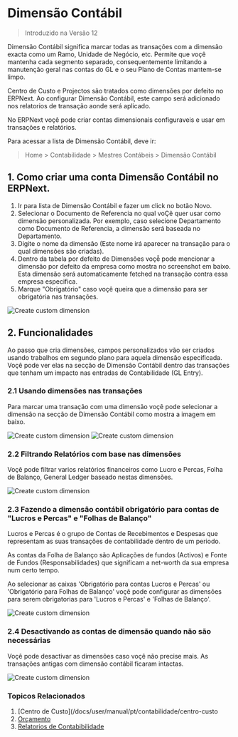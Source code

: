 <!-- add-breadcrumbs -->
# Dimensão Contábil

> Introduzido na Versão 12

Dimensão Contábil significa marcar todas as transações com a dimensão exacta como um Ramo, Unidade de Negócio, etc. Permite que voçê mantenha cada segmento separado, consequentemente limitando a manutenção geral nas contas do GL e o seu Plano de Contas mantem-se limpo.

Centro de Custo e Projectos são tratados como dimensões por defeito no ERPNext. Ao configurar Dimensão Contábil, este campo será adicionado nos relatorios de transação aonde será aplicado. 

No ERPNext voçê pode criar contas dimensionais configuraveis e usar em transações e relatórios.

Para acessar a lista de Dimensão Contábil, deve ir:
> Home > Contabilidade > Mestres Contábeis > Dimensão Contábil

## 1. Como criar uma conta Dimensão Contábil no ERPNext.

1. Ir para lista de Dimensão Contábil e fazer um click no botão Novo.
1. Selecionar o Documento de Referencia no qual voÇẽ quer usar como dimensão personalizada. Por exemplo, caso selecione Departamento como Documento de Referencia, a dimensão será baseada no Departamento.
1. Digite o nome da dimensão (Este nome irá aparecer na transação para o qual dimensões são criadas).
1. Dentro da tabela por defeito de Dimensões voçễ pode mencionar a dimensão por defeito da empresa como mostra no screenshot em baixo. Esta dimensão será automaticamente fetched na transação contra essa empresa especifica.
1. Marque "Obrigatório" caso voçê queira que a dimensão para ser obrigatória nas transações.

<img alt="Create custom dimension" class="screenshot" src="{{docs_base_url}}/assets/img/accounts/accounting-dimension.png">


## 2. Funcionalidades

Ao passo que cria dimensões, campos personalizados vão ser criados usando trabalhos em segundo plano para aquela dimensão especificada. Voçê pode ver elas na secção de Dimensão Contábil dentro das transações que tenham um impacto nas entradas de Contabilidade (GL Entry).

### 2.1 Usando dimensões nas transações

Para marcar uma transação com uma dimensão voçê pode selecionar a dimensão na secção de Dimensão Contábil como mostra a imagem em baixo.

<img alt="Create custom dimension" class="screenshot" src="{{docs_base_url}}/assets/img/accounts/dimension-section.png">

<img alt="Create custom dimension" class="screenshot" src="{{docs_base_url}}/assets/img/accounts/dimension-transaction.png">

### 2.2 Filtrando Relatórios com base nas dimensões

Voçê pode filtrar varios relatórios financeiros como Lucro e Percas, Folha de Balanço, General Ledger baseado nestas dimensões.

<img alt="Create custom dimension" class="screenshot" src="{{docs_base_url}}/assets/img/accounts/report-dimensions.png">

### 2.3 Fazendo a dimensão contábil obrigatório para contas de "Lucros e Percas" e "Folhas de Balanço"
Lucros e Percas é o grupo de Contas de Recebimentos e Despesas que representam as suas transações de contabilidade dentro de um periodo.

As contas da Folha de Balanço são Aplicações de fundos (Activos) e Fonte de Fundos (Responsabilidades) que significam a net-worth da sua empresa num certo tempo.

Ao selecionar as caixas 'Obrigatório para contas Lucros e Percas' ou 'Obrigatório para Folhas de Balanço' voçê pode configurar as dimensões para serem obrigatorias para 'Lucros e Percas' e 'Folhas de Balanço'.

<img alt="Create custom dimension" class="screenshot" src="{{docs_base_url}}/assets/img/accounts/dimension-mandatory.png">

### 2.4 Desactivando as contas de dimensão quando não são necessárias

Voçê pode desactivar as dimensões caso voçê não precise mais. As transações antigas com dimensão contábil ficaram intactas.

<img alt="Create custom dimension" class="screenshot" src="{{docs_base_url}}/assets/img/accounts/dimension-disable.png">


### Topicos Relacionados
1. [Centro de Custo](/docs/user/manual/pt/contabilidade/centro-custo
1. [Orçamento](/docs/user/manual/pt/contabilidade/orcamento)
1. [Relatorios de Contabibilidade](/docs/user/manual/pt/contabilidade/relatorios-contabilidade)
